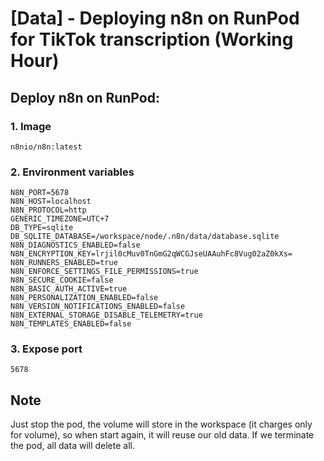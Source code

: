 # [Data] - Deploying n8n on RunPod for TikTok transcription (Working Hour)

## Deploy n8n on RunPod:

### 1. Image
```
n8nio/n8n:latest
```

### 2. Environment variables
```
N8N_PORT=5678
N8N_HOST=localhost
N8N_PROTOCOL=http
GENERIC_TIMEZONE=UTC+7
DB_TYPE=sqlite
DB_SQLITE_DATABASE=/workspace/node/.n8n/data/database.sqlite
N8N_DIAGNOSTICS_ENABLED=false
N8N_ENCRYPTION_KEY=lrjil0cMuv0TnGmG2qWCGJseUAAuhFc8Vug02aZ0kXs=
N8N_RUNNERS_ENABLED=true
N8N_ENFORCE_SETTINGS_FILE_PERMISSIONS=true
N8N_SECURE_COOKIE=false
N8N_BASIC_AUTH_ACTIVE=true
N8N_PERSONALIZATION_ENABLED=false
N8N_VERSION_NOTIFICATIONS_ENABLED=false
N8N_EXTERNAL_STORAGE_DISABLE_TELEMETRY=true
N8N_TEMPLATES_ENABLED=false
```

### 3. Expose port
```
5678
```

## Note
Just stop the pod, the volume will store in the workspace (it charges only for volume), so when start again, it will reuse our old data. If we terminate the pod, all data will delete all.
